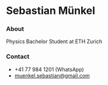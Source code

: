 # Sebastian Münkel

### About

Physics Bachelor Student at ETH Zurich

### Contact

* +41 77 984 1201 (WhatsApp)
* [muenkel.sebastian@gmail.com](mailto:muenkel.sebastian@gmail.com)
